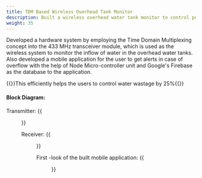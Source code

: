 ```yaml
---
title: TDM Based Wireless Overhead Tank Monitor
description: Built a wireless overhead water tank monitor to control potential water overflow
weight: 35
---
```


Developed a hardware system by employing the Time Domain Multiplexing concept into the 433 MHz
transceiver module, which is used as the wireless system to monitor the inflow of water in the overhead water tanks. Also developed a mobile application for the user to get alerts in case of overflow with the help of Node Micro-controller unit and Google's Firebase as the database to the application. 

{{<badge>}}This efficiently helps the users to control water wastage by 25%{{</badge>}}


#### Block Diagram:

Transmitter:
{{<figure src="transmitter.jpg" caption="Designed Transmitter in the system">}}

Receiver:
{{<figure src="receiver.jpg" caption="Designed Receiver in the system">}}

First -look of the built mobile application:
{{<figure src="built_mobile_application.jpg" caption="Mobile application to give real-time alerts to the users.">}}